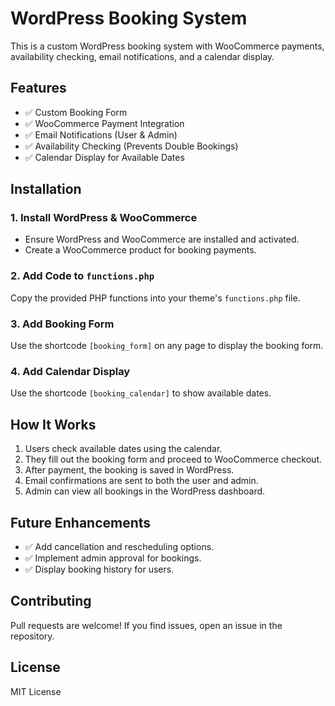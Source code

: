 # WordPress Booking System

This is a custom WordPress booking system with WooCommerce payments, availability checking, email notifications, and a calendar display.

## Features
- ✅ Custom Booking Form
- ✅ WooCommerce Payment Integration
- ✅ Email Notifications (User & Admin)
- ✅ Availability Checking (Prevents Double Bookings)
- ✅ Calendar Display for Available Dates

## Installation

### 1. Install WordPress & WooCommerce
- Ensure WordPress and WooCommerce are installed and activated.
- Create a WooCommerce product for booking payments.

### 2. Add Code to `functions.php`
Copy the provided PHP functions into your theme's `functions.php` file.

### 3. Add Booking Form
Use the shortcode `[booking_form]` on any page to display the booking form.

### 4. Add Calendar Display
Use the shortcode `[booking_calendar]` to show available dates.

## How It Works
1. Users check available dates using the calendar.
2. They fill out the booking form and proceed to WooCommerce checkout.
3. After payment, the booking is saved in WordPress.
4. Email confirmations are sent to both the user and admin.
5. Admin can view all bookings in the WordPress dashboard.

## Future Enhancements
- ✅ Add cancellation and rescheduling options.
- ✅ Implement admin approval for bookings.
- ✅ Display booking history for users.

## Contributing
Pull requests are welcome! If you find issues, open an issue in the repository.

## License
MIT License

